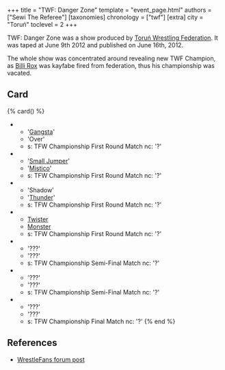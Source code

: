 +++
title = "TWF: Danger Zone"
template = "event_page.html"
authors = ["Sewi The Referee"]
[taxonomies]
chronology = ["twf"]
[extra]
city = "Toruń"
toclevel = 2
+++

TWF: Danger Zone was a show produced by [Toruń Wrestling Federation](@/o/twf.md). It was taped at June 9th 2012 and published on June 16th, 2012. 

The whole show was concentrated around revealing new TWF Champion, as [Billi Rox](@/w/corin-mear.md) was kayfabe fired from federation, thus his championship was vacated.

## Card

{% card() %}
- - '[Gangsta](@/w/jay-revolt.md)'
  - 'Over'
  - s: TFW Championship First Round Match
    nc: '?'
- - '[Small Jumper](@/w/small-jumper.md)'
  - '[Mistico](@/w/mistico.md)'
  - s: TFW Championship First Round Match
    nc: '?'
- - 'Shadow'
  - '[Thunder](@/w/thunder.md)'
  - s: TFW Championship First Round Match
    nc: '?'
- - [Twister](@/w/twister.md)
  - [Monster](@/w/chris-hunter.md)
  - s: TFW Championship First Round Match
    nc: '?'
- - '???'
  - '???'
  - s: TFW Championship Semi-Final Match
    nc: '?'
- - '???'
  - '???'
  - s: TFW Championship Semi-Final Match
    nc: '?'
- - '???'
  - '???'
  - s: TFW Championship Final Match
    nc: '?'
{% end %}

## References

* [WrestleFans forum post](https://wrestlefans.pl/forum/viewtopic.php?f=59&t=30010)
  
